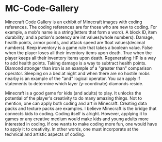 # MC-Code-Gallery

Minecraft Code Gallery is an exhibit of Minecraft images with coding references.  The coding references are for those who are new to coding.  For example, a mob's name is a string(letters that form a word).  A block ID, item durability, and a potion's potency are int values(whole numbers).  Damage, health points, armor points, and attack speed are float values(decimal numbers).  Keep inventory is a game rule that takes a boolean value.  False when the player loses all their inventory items upon death.  True when the player keeps all their inventory items upon death.  Regenerating HP is a way to add health points.  Taking damage is a way to subtract health points.  Diamond stronger than iron is an example of a "greater than" comparison operator.  Sleeping on a bed at night and when there are no hostile mobs nearby is an example of the "and" logical operator.  You can apply if statements to determine which layer (y-coordinate) diamonds reside.  

Minecraft is a good game for kids (and adults) to play.  It unlocks the potential of the player's creativity to do many amazing things.  Not to mention, one can apply both coding and art in Minecraft.  Creating data packs and texture packs are examples.  I believe Minecraft is the bridge that connects kids to coding.  Coding itself is alright.  However, applying it to games or any creative medium would make kids and young adults more interested in coding.  If one wants to make coding more fun, one would have to apply it to creativity.  In other words, one must incorporate at the technical and artistic aspects of coding.    
